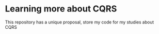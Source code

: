 # Learning more about CQRS

This repository has a unique proposal, store my code for my studies about CQRS